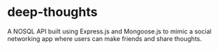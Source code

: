 # deep-thoughts
A NOSQL API built using Express.js and Mongoose.js to mimic a social networking app where users can make friends and share thoughts.
